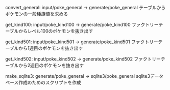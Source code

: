 convert_general: input/poke_general -> generate/poke_general
テーブルからポケモンの一般種族値を求める

get_kind100: input/poke_kind100 -> generate/poke_kind100
ファクトリーテーブルからレベル100のポケモンを抜き出す

get_kind501: input/poke_kind501 -> generate/poke_kind501
ファクトリーテーブルから1週目のポケモンを抜き出す

get_kind502: input/poke_kind502 -> generate/poke_kind502
ファクトリーテーブルから2週目のポケモンを抜き出す

make_sqlite3: generate/poke_general -> sqlite3/poke_general
sqlite3データベース作成のためのスクリプトを作成